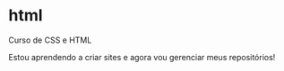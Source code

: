 # html
 Curso de CSS e HTML

Estou aprendendo a criar sites e agora vou gerenciar meus repositórios!